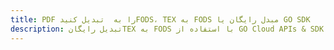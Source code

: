---title: PDF را به  تبدیل کنیدFODS، TEX به FODS مبدل رایگان یا GO SDKdescription: تبدیل رایگانTEX به FODS با استفاده از GO Cloud APIs & SDK همچنین اسناد PDF را در Cloud ایجاد، ویرایش و رندر کنید.---